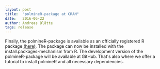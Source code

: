 ```yaml
---
layout: post
title:  "polmineR-package at CRAN"
date:   2016-06-22
author: Andreas Blätte
tags: release
---
```


Finally, the polmineR-package is available as an officially registered R package <a href="https://CRAN.R-project.org/package=polmineR">(here)</a>.
The package can now be installed with the install.packages-mechanism from R. The development version of the polmineR-package will be available
at GitHub. That's also where we offer a tutorial to install polmineR and all necessary dependencies.

